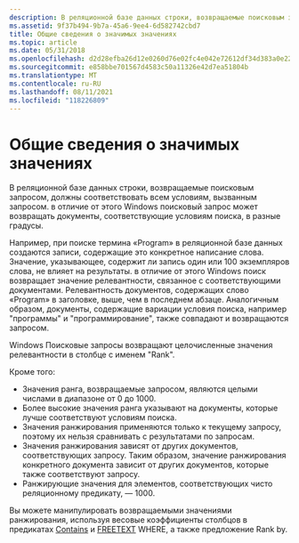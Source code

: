 ```yaml
---
description: В реляционной базе данных строки, возвращаемые поисковым запросом, должны соответствовать всем условиям, вызванным запросом. в отличие от этого Windows поисковый запрос может возвращать документы, соответствующие условиям поиска, в разные градусы.
ms.assetid: 9f37b494-9b7a-45a6-9ee4-6d582742cbd7
title: Общие сведения о значимых значениях
ms.topic: article
ms.date: 05/31/2018
ms.openlocfilehash: d2d28efba26d12e0260d76e02fc4e042e72612df34d383a0e22a34f4be9d9fdb
ms.sourcegitcommit: e858bbe701567d4583c50a11326e42d7ea51804b
ms.translationtype: MT
ms.contentlocale: ru-RU
ms.lasthandoff: 08/11/2021
ms.locfileid: "118226809"
---
```

# <a name="understanding-relevance-values"></a>Общие сведения о значимых значениях

В реляционной базе данных строки, возвращаемые поисковым запросом, должны соответствовать всем условиям, вызванным запросом. в отличие от этого Windows поисковый запрос может возвращать документы, соответствующие условиям поиска, в разные градусы.

Например, при поиске термина «Program» в реляционной базе данных создаются записи, содержащие это конкретное написание слова. Значение, указывающее, содержит ли запись один или 100 экземпляров слова, не влияет на результаты. в отличие от этого Windows поиск возвращает значение релевантности, связанное с соответствующими документами. Релевантность документов, содержащих слово «Program» в заголовке, выше, чем в последнем абзаце. Аналогичным образом, документы, содержащие вариации условия поиска, например "программы" и "программирование", также совпадают и возвращаются запросом.

Windows Поисковые запросы возвращают целочисленные значения релевантности в столбце с именем "Rank".

Кроме того:

-   Значения ранга, возвращаемые запросом, являются целыми числами в диапазоне от 0 до 1000.
-   Более высокие значения ранга указывают на документы, которые лучше соответствуют условиям поиска.
-   Значения ранжирования применяются только к текущему запросу, поэтому их нельзя сравнивать с результатами по запросам.
-   Значения ранжирования зависят от других документов, соответствующих запросу. Таким образом, значение ранжирования конкретного документа зависит от других документов, которые также соответствуют запросу.
-   Ранжирующие значения для элементов, соответствующих чисто реляционному предикату, — 1000.

Вы можете манипулировать возвращаемыми значениями ранжирования, используя весовые коэффициенты столбцов в предикатах [Contains](-search-sql-contains.md) и [FREETEXT](-search-sql-freetext.md) WHERE, а также предложение Rank by.

 

 



